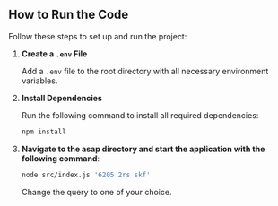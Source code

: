 ## How to Run the Code

Follow these steps to set up and run the project:

1. **Create a `.env` File**  

   Add a `.env` file to the root directory with all necessary environment variables.

2. **Install Dependencies**  

   Run the following command to install all required dependencies:

   ```bash
   npm install
   ```

3. **Navigate to the asap directory and start the application with the following command**:

    ```bash
    node src/index.js '6205 2rs skf'
    ```
    Change the query to one of your choice.

